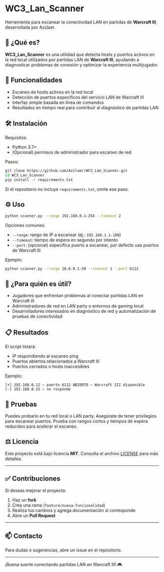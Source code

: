 # WC3_Lan_Scanner

Herramienta para escanear la conectividad LAN en partidas de **Warcraft III**, desarrollada por Azzlaer.

## 🚀 ¿Qué es?

**WC3_Lan_Scanner** es una utilidad que detecta hosts y puertos activos en la red local utilizados por partidas LAN de **Warcraft III**, ayudando a diagnosticar problemas de conexión y optimizar la experiencia multijugador.

## 🧩 Funcionalidades

- Escaneo de hosts activos en la red local  
- Detección de puertos específicos del servicio LAN de Warcraft III  
- Interfaz simple basada en línea de comandos  
- Resultados en tiempo real para contribuir al diagnóstico de partidas LAN

## 🛠 Instalación

Requisitos:  
- Python 3.7+  
- (Opcional) permisos de administrador para escaneo de red

Pasos:

```bash
git clone https://github.com/Azzlaer/WC3_Lan_Scanner.git
cd WC3_Lan_Scanner
pip install -r requirements.txt
```

Si el repositorio no incluye `requirements.txt`, omite ese paso.

## ⚙️ Uso

```bash
python scanner.py --range 192.168.0.1-254 --timeout 2
```

Opciones comunes:

- `--range`: rango de IP a escanear (ej.: `192.168.1.1-100`)  
- `--timeout`: tiempo de espera en segundo por intento  
- `--port`: (opcional) especifica puerto a escanear, por defecto usa puertos de Warcraft III

Ejemplo:

```bash
python scanner.py --range 10.0.0.1-50 --timeout 1 --port 6112
```

## 🎯 ¿Para quién es útil?

- Jugadores que enfrentan problemas al conectar partidas LAN en Warcraft III  
- Administradores de red en LAN party o entornos de gaming local  
- Desarrolladores interesados en diagnóstico de red y automatización de pruebas de conectividad

## 📋 Resultados

El script listará:

- IP respondiendo al escaneo ping  
- Puertos abiertos relacionados a Warcraft III  
- Puertos cerrados o hosts inaccesibles

Ejemplo:

```
[+] 192.168.0.12 – puerto 6112 ABIERTO – Warcraft III disponible
[-] 192.168.0.15 – no responde
```

## 🧪 Pruebas

Puedes probarlo en tu red local o LAN party. Asegúrate de tener privilegios para escanear puertos. Prueba con rangos cortos y tiempos de espera reducidos para acelerar el escaneo.

## ⚖️ Licencia

Este proyecto está bajo licencia **MIT**. Consulta el archivo [LICENSE](LICENSE) para más detalles.

---

## ✅ Contribuciones

Si deseas mejorar el proyecto:

1. Haz un **fork**
2. Crea una rama (`feature/nueva-funcionalidad`)
3. Realiza tus cambios y agrega documentación si corresponde
4. Abre un **Pull Request**

---

## 📫 Contacto

Para dudas o sugerencias, abre un issue en el repositorio.

---

¡Buena suerte conectando partidas LAN en Warcraft III! 🎮
